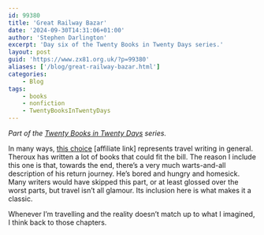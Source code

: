 ```yaml
---
id: 99380
title: 'Great Railway Bazar'
date: '2024-09-30T14:31:06+01:00'
author: 'Stephen Darlington'
excerpt: 'Day six of the Twenty Books in Twenty Days series.'
layout: post
guid: 'https://www.zx81.org.uk/?p=99380'
aliases: ['/blog/great-railway-bazar.html']
categories:
    - Blog
tags:
    - books
    - nonfiction
    - TwentyBooksInTwentyDays
---
```


*Part of the [Twenty Books in Twenty Days](https://www.zx81.org.uk/blog/twenty-books.html) series.*

In many ways, [this choice](https://amzn.to/3ZAyTBe) \[affiliate link\] represents travel writing in general. Theroux has written a lot of books that could fit the bill. The reason I include this one is that, towards the end, there’s a very much warts-and-all description of his return journey. He’s bored and hungry and homesick. Many writers would have skipped this part, or at least glossed over the worst parts, but travel isn’t all glamour. Its inclusion here is what makes it a classic.

Whenever I’m travelling and the reality doesn’t match up to what I imagined, I think back to those chapters.